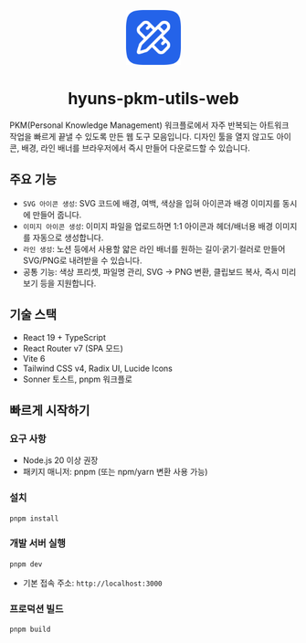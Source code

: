 
<p align="center">
    <img src = "./app/favicon.png" height = "96px" alt = "Hyuns PKM Utils 아이콘"/>
</p>
<h1 align="center">hyuns-pkm-utils-web</h1>

PKM(Personal Knowledge Management) 워크플로에서 자주 반복되는 아트워크 작업을 빠르게 끝낼 수 있도록 만든 웹 도구 모음입니다. 디자인 툴을 열지 않고도 아이콘, 배경, 라인 배너를 브라우저에서 즉시 만들어 다운로드할 수 있습니다.

## 주요 기능
- `SVG 아이콘 생성`: SVG 코드에 배경, 여백, 색상을 입혀 아이콘과 배경 이미지를 동시에 만들어 줍니다.
- `이미지 아이콘 생성`: 이미지 파일을 업로드하면 1:1 아이콘과 헤더/배너용 배경 이미지를 자동으로 생성합니다.
- `라인 생성`: 노션 등에서 사용할 얇은 라인 배너를 원하는 길이·굵기·컬러로 만들어 SVG/PNG로 내려받을 수 있습니다.
- 공통 기능: 색상 프리셋, 파일명 관리, SVG → PNG 변환, 클립보드 복사, 즉시 미리보기 등을 지원합니다.

## 기술 스택
- React 19 + TypeScript
- React Router v7 (SPA 모드)
- Vite 6
- Tailwind CSS v4, Radix UI, Lucide Icons
- Sonner 토스트, pnpm 워크플로

## 빠르게 시작하기
### 요구 사항
- Node.js 20 이상 권장
- 패키지 매니저: pnpm (또는 npm/yarn 변환 사용 가능)

### 설치
```bash
pnpm install
```

### 개발 서버 실행
```bash
pnpm dev
```
- 기본 접속 주소: `http://localhost:3000`

### 프로덕션 빌드
```bash
pnpm build
```